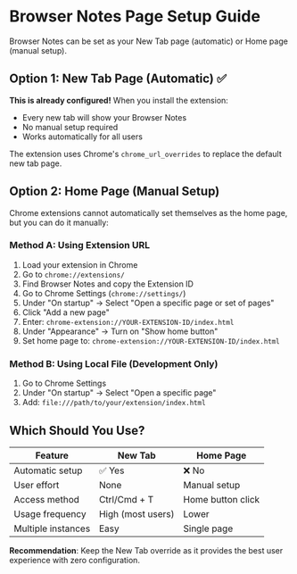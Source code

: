 # Browser Notes Page Setup Guide

Browser Notes can be set as your New Tab page (automatic) or Home page (manual setup).

## Option 1: New Tab Page (Automatic) ✅

**This is already configured!** When you install the extension:
- Every new tab will show your Browser Notes
- No manual setup required
- Works automatically for all users

The extension uses Chrome's `chrome_url_overrides` to replace the default new tab page.

## Option 2: Home Page (Manual Setup)

Chrome extensions cannot automatically set themselves as the home page, but you can do it manually:

### Method A: Using Extension URL
1. Load your extension in Chrome
2. Go to `chrome://extensions/`
3. Find Browser Notes and copy the Extension ID
4. Go to Chrome Settings (`chrome://settings/`)
5. Under "On startup" → Select "Open a specific page or set of pages"
6. Click "Add a new page"
7. Enter: `chrome-extension://YOUR-EXTENSION-ID/index.html`
8. Under "Appearance" → Turn on "Show home button"
9. Set home page to: `chrome-extension://YOUR-EXTENSION-ID/index.html`

### Method B: Using Local File (Development Only)
1. Go to Chrome Settings
2. Under "On startup" → Select "Open a specific page"
3. Add: `file:///path/to/your/extension/index.html`

## Which Should You Use?

| Feature | New Tab | Home Page |
|---------|---------|-----------|
| Automatic setup | ✅ Yes | ❌ No |
| User effort | None | Manual setup |
| Access method | Ctrl/Cmd + T | Home button click |
| Usage frequency | High (most users) | Lower |
| Multiple instances | Easy | Single page |

**Recommendation**: Keep the New Tab override as it provides the best user experience with zero configuration.